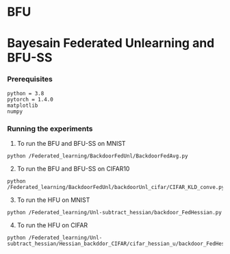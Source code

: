 # BFU

# Bayesain Federated Unlearning and BFU-SS

### Prerequisites

```
python = 3.8
pytorch = 1.4.0
matplotlib
numpy
```

### Running the experiments

1. To run the BFU and BFU-SS on MNIST
```
python /Federated_learning/BackdoorFedUnl/BackdoorFedAvg.py
```

2. To run the BFU and BFU-SS on CIFAR10
```
python /Federated_learning/BackdoorFedUnl/backdoorUnl_cifar/CIFAR_KLD_conve.py
```

3. To run the HFU on MNIST
```
python /Federated_learning/Unl-subtract_hessian/backdoor_FedHessian.py
```

4. To run the HFU on CIFAR
```
python /Federated_learning/Unl-subtract_hessian/Hessian_backddor_CIFAR/cifar_hessian_u/backdoor_FedHessian_er01_cifar.py
```